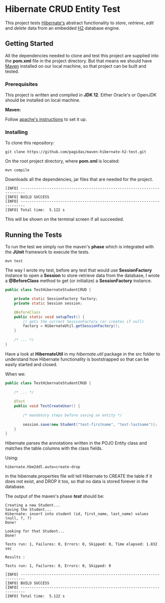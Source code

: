# Hibernate CRUD Entity Test

This project tests [Hibernate's](https://hibernate.org/)
abstract functionality to *store*, *retrieve*, *edit* and *delete* data 
from an embedded [H2](https://www.h2database.com/html/main.html)
database engine.

## Getting Started

All the dependencies needed to clone and test this project are
supplied into the **pom.xml** file in the project directory. But
that means we should have [Maven](https://maven.apache.org/) installed
on our local machine, so that project can be built and tested.

### Prerequisites

This project is written and compiled in **JDK 12**. Either Oracle's
or OpenJDK should be installed on local machine.

**Maven:**

Follow [apache's instructions](https://maven.apache.org/install.html)
to set it up.

### Installing

To clone this repository:

```shell
git clone https://github.com/pagidas/maven-hibernate-h2-test.git
```

On the root project directory, where **pom.xml** is located:

```shell
mvn compile
```

Downloads all the dependencies, jar files that are needed
for the project.

```shelll
[INFO] ------------------------------------------------------------------------
[INFO] BUILD SUCCESS
[INFO] ------------------------------------------------------------------------
[INFO] Total time:  5.122 s
```

This will be shown on the terminal screen if all succeeded.

## Running the Tests

To run the test we simply run the maven's **phase** which is
integrated with the **JUnit** framework to execute the tests.

```shell
mvn test
```

The way I wrote my test, before any test that would use **SessionFactory**
instance to open a **Session** to store-retrieve data from the database,
I wrote a **@BeforeClass** method to get (or initialize) a **SessionFactory**
instance.

```java
public class TestHibernateStudentCRUD {

    private static SessionFactory factory;
    private static Session session;

    @BeforeClass
    public static void setupTest() {
        // gets the current SessionFactory (or creates if null)
        factory = HibernateUtil.getSessionFactory();
    }
    
    /* ... */
}
```

Have a look at **HibernateUtil** in my *hibernate.util* package
in the src folder to understand how Hibernate functionality
is bootstrapped so that can be easily started and closed.

When we:

```java
public class TestHibernateStudentCRUD {
    
    /* ... */
    
    @Test
    public void TestCreateUser() {
        
        /* mandatory steps before saving an entity */
        
        session.save(new Student("test-firstname", "test-lastname"));
    }
}
```

Hibernate parses the annotations written in the POJO Entity class and
matches the table columns with the class fields.

Using:

```properties
hibernate.hbm2ddl.auto=create-drop
```

in the hibernate.properties file will tell Hibernate to CREATE
the table if it does not exist, and DROP it too, so that no data
is stored forever in the database.

The output of the maven's phase _**test**_ should be:

```shell
Creating a new Student...
Saving the Student...
Hibernate: insert into student (id, first_name, last_name) values (null, ?, ?)
Done!

Looking for that Student...
Done!

Tests run: 1, Failures: 0, Errors: 0, Skipped: 0, Time elapsed: 1.832 sec

Results :

Tests run: 1, Failures: 0, Errors: 0, Skipped: 0

[INFO] ------------------------------------------------------------------------
[INFO] BUILD SUCCESS
[INFO] ------------------------------------------------------------------------
[INFO] Total time:  5.122 s
```
